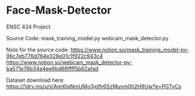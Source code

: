 # Face-Mask-Detector

ENSC 424 Project

Source Code:
mask_training_model.py
webcam_mask_detector.py

Note for the source code:
https://www.notion.so/mask_training_model-py-96c7eb776d764e328e01c1f922c943c4
https://www.notion.so/webcam_mask_detector-py-ba571e76b34a4ee6bd66ffff5b62afad

Dataset download here:
https://1drv.ms/u/s!AmXtqNmUMo3jgflr6SzMuvm0h2H9Uw?e=PGTyCs


